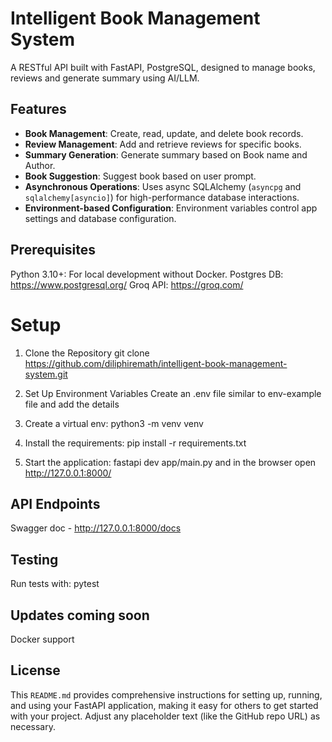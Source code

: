 # Intelligent Book Management System

A RESTful API built with FastAPI, PostgreSQL, designed to manage books, reviews and generate summary using AI/LLM.

## Features

- **Book Management**: Create, read, update, and delete book records.
- **Review Management**: Add and retrieve reviews for specific books.
- **Summary Generation**: Generate summary based on Book name and Author.
- **Book Suggestion**: Suggest book based on user prompt.
- **Asynchronous Operations**: Uses async SQLAlchemy (`asyncpg` and `sqlalchemy[asyncio]`) for high-performance database interactions.
- **Environment-based Configuration**: Environment variables control app settings and database configuration.

## Prerequisites
Python 3.10+: For local development without Docker.
Postgres DB: https://www.postgresql.org/
Groq API: https://groq.com/

# Setup
1. Clone the Repository
git clone https://github.com/diliphiremath/intelligent-book-management-system.git

2. Set Up Environment Variables
Create an .env file similar to env-example file and add the details

3. Create a virtual env:
python3 -m venv venv

4. Install the requirements:
pip install -r requirements.txt

4. Start the application:
fastapi dev app/main.py and in the browser open http://127.0.0.1:8000/

## API Endpoints

Swagger doc - http://127.0.0.1:8000/docs

## Testing

Run tests with:
pytest

## Updates coming soon
Docker support

## License
This `README.md` provides comprehensive instructions for setting up, running, and using your FastAPI application, making it easy for others to get started with your project. Adjust any placeholder text (like the GitHub repo URL) as necessary.
